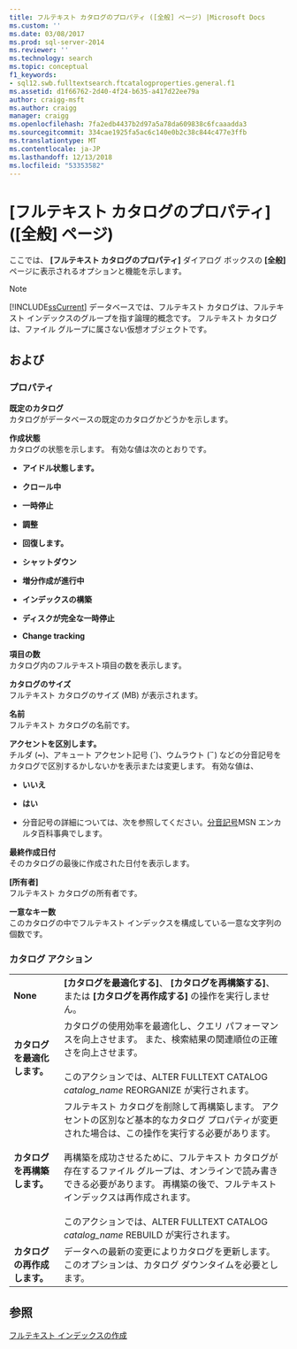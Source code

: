 ```yaml
---
title: フルテキスト カタログのプロパティ ([全般] ページ) |Microsoft Docs
ms.custom: ''
ms.date: 03/08/2017
ms.prod: sql-server-2014
ms.reviewer: ''
ms.technology: search
ms.topic: conceptual
f1_keywords:
- sql12.swb.fulltextsearch.ftcatalogproperties.general.f1
ms.assetid: d1f66762-2d40-4f24-b635-a417d22ee79a
author: craigg-msft
ms.author: craigg
manager: craigg
ms.openlocfilehash: 7fa2edb4437b2d97a5a78da609838c6fcaaadda3
ms.sourcegitcommit: 334cae1925fa5ac6c140e0b2c38c844c477e3ffb
ms.translationtype: MT
ms.contentlocale: ja-JP
ms.lasthandoff: 12/13/2018
ms.locfileid: "53353582"
---
```

# <a name="full-text-catalog-properties-general-page"></a>[フルテキスト カタログのプロパティ] ([全般] ページ)
  ここでは、 **[フルテキスト カタログのプロパティ]** ダイアログ ボックスの **[全般]** ページに表示されるオプションと機能を示します。  
  
> [!NOTE]  
>  [!INCLUDE[ssCurrent](../includes/sscurrent-md.md)] データベースでは、フルテキスト カタログは、フルテキスト インデックスのグループを指す論理的概念です。 フルテキスト カタログは、ファイル グループに属さない仮想オブジェクトです。  
  
## <a name="options"></a>および  
  
### <a name="properties"></a>プロパティ  
 **既定のカタログ**  
 カタログがデータベースの既定のカタログかどうかを示します。  
  
 **作成状態**  
 カタログの状態を示します。 有効な値は次のとおりです。  
  
-   **アイドル状態します。**  
  
-   **クロール中**  
  
-   **一時停止**  
  
-   **調整**  
  
-   **回復します。**  
  
-   **シャットダウン**  
  
-   **増分作成が進行中**  
  
-   **インデックスの構築**  
  
-   **ディスクが完全な一時停止**  
  
-   **Change tracking**  
  
 **項目の数**  
 カタログ内のフルテキスト項目の数を表示します。  
  
 **カタログのサイズ**  
 フルテキスト カタログのサイズ (MB) が表示されます。  
  
 **名前**  
 フルテキスト カタログの名前です。  
  
 **アクセントを区別します。**  
 チルダ (**~**)、アキュート アクセント記号 (**´**)、ウムラウト (**¨**) などの分音記号をカタログで区別するかしないかを表示または変更します。 有効な値は、  
  
-   **いいえ**  
  
-   **はい**  
  
-   分音記号の詳細については、次を参照してください。[分音記号](https://go.microsoft.com/fwlink/?LinkId=154091)MSN エンカルタ百科事典でします。  
  
 **最終作成日付**  
 そのカタログの最後に作成された日付を表示します。  
  
 **[所有者]**  
 フルテキスト カタログの所有者です。  
  
 **一意なキー数**  
 このカタログの中でフルテキスト インデックスを構成している一意な文字列の個数です。  
  
### <a name="catalog-action"></a>カタログ アクション  
  
|||  
|-|-|  
|**None**|**[カタログを最適化する]**、 **[カタログを再構築する]**、または **[カタログを再作成する]** の操作を実行しません。|  
|**カタログを最適化します。**|カタログの使用効率を最適化し、クエリ パフォーマンスを向上させます。 また、検索結果の関連順位の正確さを向上させます。<br /><br /> このアクションでは、ALTER FULLTEXT CATALOG *catalog_name* REORGANIZE が実行されます。|  
|**カタログを再構築します。**|フルテキスト カタログを削除して再構築します。 アクセントの区別など基本的なカタログ プロパティが変更された場合は、この操作を実行する必要があります。<br /><br /> 再構築を成功させるために、フルテキスト カタログが存在するファイル グループは、オンラインで読み書きできる必要があります。 再構築の後で、フルテキスト インデックスは再作成されます。<br /><br /> このアクションでは、ALTER FULLTEXT CATALOG *catalog_name* REBUILD が実行されます。|  
|**カタログの再作成します。**|データへの最新の変更によりカタログを更新します。 このオプションは、カタログ ダウンタイムを必要とします。|  
  
## <a name="see-also"></a>参照  
 [フルテキスト インデックスの作成](../relational-databases/indexes/indexes.md)  
  
  
